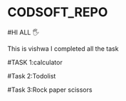 # CODSOFT_REPO

#HI ALL 🖐

This is vishwa I completed all the task 

#TASK 1:calculator

#Task 2:Todolist

#Task 3:Rock paper scissors 
